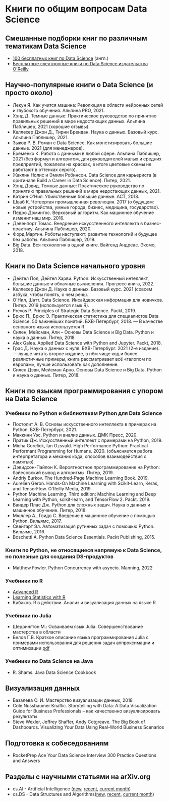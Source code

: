 # Книги по общим вопросам Data Science

## Смешанные подборки книг по различным тематикам Data Science

- [100 бесплатных книг по Data Science](https://www.learndatasci.com/free-data-science-books/) (англ.)
- [Бесплатные электронные книги по Data Science издательства O'Reilly](https://www.oreilly.com/data/free/archive.html)

## Научно-популярные книги о Data Science (и просто около)

- Лекун Я. Как учится машина: Революция в области нейронных сетей и глубокого обучения. Альпина PRO, 2021.
- Хэнд Д. Темные данные: Практическое руководство по принятию правильных решений в мире недостающих данных. Альпина Паблишер, 2021 (хорошие отзывы).
- Келлехер Джон Д., Тирни Брендан. Наука о данных. Базовый курс. Альпина Паблишер, 2021.
- Зыков Р. В. Роман с Data Science. Как монетизировать большие данные. 2021 (для менеджеров).
- Еременко К. Работа с данными в любой сфере. Альпина Паблишер, 2021 (без формул и алгоритом, для руководителей малых и средних предприятий, пожалели на красках, в итоге цветовые схемы не работают в оттенках серого).
- Жаклин Нолис и Эмили Робинсон. Data Science для карьериста (в оригинале Build a Career in Data Science). Питер, 2021.
- Хэнд Дэвид. Темные данные: Практическое руководство по принятию правильных решений в мире недостающих данных, 2021.
- Кэтрин О'Нил. Убийственные большие данные. АСТ, 2018.
- Шваб К. Четвертая промышленная революция. 2017 (о будущем: новые устройства, умные города, бизнес, медицина, государство).
- Педро Домингос. Верховный алгоритм. Как машинное обучение изменит наш мир. 2016.
- Дэвенпорт Томас. Внедрение искусственного интеллекта в бизнес-практику. Альпина Паблишер, 2020.
- Форд Мартин. Роботы наступают: развитие технологий и будущее без работы. Альпина Паблишер, 2019.
- Big Data. Вся технология в одной книге. Вайгенд Андреас. Эксмо, 2018.

## Книги по Data Science начального уровня

- Дейтел Пол, Дейтел Харви. Python: Искусственный интеллект, большие данные и облачные вычисления. Прогресс книга, 2022.
- Келлехер Джон Д. Наука о данных. Базовый курс. 2021 (совсем азбука, чтобы понять, о чем речь).
- О'Нил, Шатт. Data Science. Инсайдерская информация для новичков. Питер. 2019 (используется язык R).
- Prevos P. Principles of Strategic Data Science. Packt, 2019.
- Брюс П., Брюс Э. Практическая статистика для специалистов Data Science. 50 важнейших понятий. БХВ-Петербург, 2018. — В качестве основного языка используется R.
- Силен, Мейсман, Али – Основы Data Science и Big Data. Python и наука о данных. Питер, 2018
- Alex Galea. Applied Data Science with Python and Jupyter. Packt, 2018.
- Грас Д. Наука о данных с нуля. БХВ-Петербург. 2021 (2-е издание). — лучше читать второе издание, в нём чище код и более реалистичные примеры, книга рассматривает всё «галопом по европам», лучше использовать как дополнение.
- Силен Дэви, Мейсман Арно. Основы Data Science и Big Data. Python и наука о данных. Питер, 2018.


## Книги по языкам программирования с упором на Data Science

### Учебники по Python и библиотекам Python для Data Science

- Постолит А. В. Основы искусственного интеллекта в примерах на Python. БХВ-Петербург, 2021.
- Маккини Уэс. Python и анализ данных. ДМК Пресс, 2020.
- Пратик Дж. Искусственный интеллект с примерами на Python, 2019.
- Micha Gorelick, Ian Ozsvald. High Performance Python: Practical Performant Programming for Humans. 2020. (объясняется работа интерпретатора и механик кода, способов взаимодействия с памятью)
- Дэвидсон-Пайлон К. Вероятностное программирование на Python: байесовский вывод и алгоритмы. Питер, 2019.
- Andriy Burkov. The Hundred-Page Machine Learning Book. 2019.
- Aurelien Geron. Hands-On Machine Learning with Scikit-Learn, Keras, and TensorFlow. O'Reilly Media, 2019.
- Python Machine Learning. Third edition: Machine Learning and Deep Learning with Python, scikit-learn, and TensorFlow 2. Packt. 2019.
- Вандер Плас Дж. Python для сложных задач. Наука о данных и машинное обучение. Питер, 2018.
- Мюллер А., Гвидо С. Введение в машинное обучение с помощью Python. Вильямс, 2017.
- Свейгарт Эл. Автоматизация рутинных задач с помощью Python. Вильямс, 2016.
- Boschetti A. Python Data Science Essentials. Packt Publishing, 2015.

### Книги по Python, не относящиеся напрямую к Data Science, но полезные для создания DS-продуктов

- Matthew Fowler. Python Concurrency with asyncio. Manning, 2022

### Учебники по R

- [Advanced R](http://adv-r.had.co.nz/)
- [Learning Statistics with R](https://web.archive.org/web/20170319021353/http://health.adelaide.edu.au:80/psychology/ccs/teaching/lsr/)
- Кабаков. R в действии. Анализ и визуализация данных на языке R

### Учебники по Julia

- Шеррингтон М.: Осваиваем язык Julia. Совершенствование мастерства в области
- Белов Г.В. Краткое описание языка программирования Julia с примерами использования для решения задач аппроксимации и оптимизации [pdf](http://ihed.ras.ru/~thermo/Julia/Brief%20description%20of%20Julia%20language.pdf)

### Учебники по Data Science на Java

- R. Shams. Java Data Science Cookbook

## Визуализация данных

- Базалева О. И. Мастерство визуализации данных, 2018
- Cole Nussbaumer Knaflic. Storytelling with Data: A Data Visualization Guide for Business Professionals  – как качественно визуализировать результаты
- Steve Wexler, Jeffrey Shaffer, Andy Cotgreave. The Big Book of Dashboards. Visualizing Your Data Using Real-World Business Scenarios

## Подготовка к собеседованиям

- RocketPrep Ace Your Data Science Interview 300 Practice Questions and Answers

## Разделы с научными статьями на arXiv.org

- cs.AI - Artificial Intelligence ([new](https://arxiv.org/list/cs.AI/new), [recent](https://arxiv.org/list/cs.AI/recent), [current month](https://arxiv.org/list/cs.AI/current))
- cs.DS - Data Structures and Algorithms([new](https://arxiv.org/list/cs.DS/new), [recent](https://arxiv.org/list/cs.DS/recent), [current month](https://arxiv.org/list/cs.DS/current))
